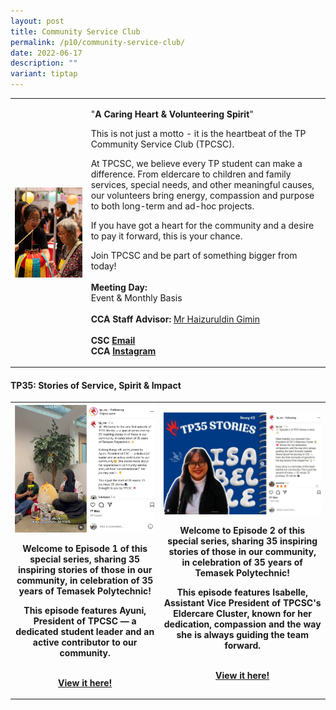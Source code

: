 ```yaml
---
layout: post
title: Community Service Club
permalink: /p10/community-service-club/
date: 2022-06-17
description: ""
variant: tiptap
---
```

<table style="minWidth: 50px">
<colgroup>
<col>
<col>
</colgroup>
<tbody>
<tr>
<td rowspan="1" colspan="1">
<div class="isomer-image-wrapper">
<img style="display:block;margin-left:auto;margin-right:auto;" height="auto" width="100%" alt="Community Service Club" src="/images/CCA_csc.jpg">
</div>
</td>
<td rowspan="1" colspan="1">
<p>"<strong>A Caring Heart &amp; Volunteering Spirit</strong>"</p>
<p></p>
<p>This is not just a motto - it is the heartbeat of the TP Community Service
Club (TPCSC).</p>
<p></p>
<p>At TPCSC, we believe every TP student can make a difference. From eldercare
to children and family services, special needs, and other meaningful causes,
our volunteers bring energy, compassion and purpose to both long-term and
ad-hoc projects.</p>
<p></p>
<p>If you have got a heart for the community and a desire to pay it forward,
this is your chance.</p>
<p></p>
<p>Join TPCSC and be part of something bigger from today!
<br>
<br><strong>Meeting Day:</strong> 
<br>Event &amp; Monthly Basis
<br>
<br><strong>CCA Staff Advisor:</strong>  <a href="mailto:Haizuruldin_GIMIN@tp.edu.sg" rel="noopener noreferrer nofollow" target="_blank">Mr Haizuruldin Gimin</a> 
<br>
<br><strong>CSC <a href="mailto:csc@student.tp.edu.sg" rel="noopener noreferrer nofollow" target="_blank">Email</a><br>CCA <a href="https://www.instagram.com/tp_csc" rel="noopener noreferrer nofollow" target="_blank">Instagram</a></strong>
</p>
</td>
</tr>
</tbody>
</table>
<h4><strong>TP35: Stories of Service, Spirit &amp; Impact</strong></h4>
<table style="minWidth: 50px">
<colgroup>
<col>
<col>
</colgroup>
<tbody>
<tr>
<th rowspan="1" colspan="1">
<div class="isomer-image-wrapper">
<img style="width: 100%" height="auto" width="100%" alt="" src="/images/P10/Ayuni.jpg">
</div>
<p><strong>Welcome to Episode 1 of this special series, sharing 35 inspiring stories of those in our community, in celebration of 35 years of Temasek Polytechnic!<br></strong>
</p>
<p>This episode features Ayuni, President of TPCSC — a dedicated student
leader and an active contributor to our community.</p>
<p><strong><br></strong><a href="https://www.instagram.com/reel/DN42mZEj6o4/?igsh=c2R3bmx3aTIxNGFw" rel="noopener nofollow" target="_blank">View it here!</a>
</p>
</th>
<th rowspan="1" colspan="1">
<div class="isomer-image-wrapper">
<img style="width: 100%" height="auto" width="100%" alt="" src="/images/P10/Isabelle.jpg">
</div>
<p><strong>Welcome to Episode 2 of this special series, sharing 35 inspiring stories of those in our community, in celebration of 35 years of Temasek Polytechnic!</strong>
</p>
<p></p>
<p>This episode features Isabelle, Assistant Vice President of TPCSC's Eldercare
Cluster, known for her dedication, compassion and the way she is always
guiding the team forward.</p>
<p><strong><br></strong><a href="https://www.instagram.com/p/DOduMZRgRDY/?igsh=MXN0ODg0MXg1OGV4Mg%3D%3D" rel="noopener nofollow" target="_blank">View it here!</a>
</p>
<p></p>
<p></p>
<p></p>
</th>
</tr>
</tbody>
</table>
<p></p>